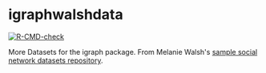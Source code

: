 # igraphwalshdata

 [![R-CMD-check](https://github.com/benyamindsmith/igraphwalshdata/actions/workflows/R-CMD-check.yaml/badge.svg)](https://github.com/benyamindsmith/igraphwalshdata/actions/workflows/R-CMD-check.yaml)
  
More Datasets for the igraph package. From Melanie Walsh's [sample social network datasets repository](https://github.com/melaniewalsh/sample-social-network-datasets/).
